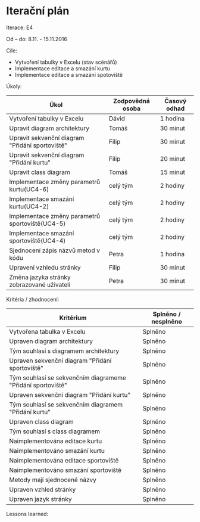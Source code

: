 <h1>Iterační plán</h1>
Iterace:  E4

Od – do: 8.11. - 15.11.2016


Cíle:
- Vytvoření tabulky v Excelu (stav scénářů)
- Implementace editace a smazání kurtu
- Implementace editace a smazání spotoviště

Úkoly:

|Úkol|	Zodpovědná osoba|	Časový odhad|
|---|---|---|
|Vytvoření tabulky v Excelu|Dávid|1 hodina
|Upravit diagram architektury|Tomáš|30 minut
|Upravit sekvenční diagram "Přidání sportoviště"|Filip|30 minut
|Upravit sekvenční diagram "Přidání kurtu"|Filip|20 minut
|Upravit class diagram|Tomáš|15 minut
|Implementace změny parametrů kurtu(UC4-6)|celý tým|2 hodiny
|Implementace smazání kurtu(UC4-2)|celý tým|2 hodiny
|Implementace změny parametrů sportoviště(UC4-5)|celý tým|2 hodiny
|Implementace smazání sportoviště(UC4-4)|celý tým|2 hodiny
|Sjednocení zápis názvů metod v kódu|Petra|1 hodina
|Upravení vzhledu stránky|Filip|30 minut
|Změna jazyka stránky zobrazované uživateli|Petra|30 minut


Kritéria / zhodnocení:

|Kritérium	|Splněno / nesplněno|
|---|---|
|Vytvořena tabulka v Excelu|Splněno|
|Upraven diagram architektury|Splněno|
|Tým souhlasí s diagramem architektury|Splněno|
|Upraven sekvenční diagram "Přidání sportoviště"|Splněno|
|Tým souhlasí se sekvenčním diagrameme "Přidání sportoviště"|Splněno|
|Upraven sekvenční diagram "Přidání kurtu"|Splněno|
|Tým souhlasí se sekvenčním diagramem "Přidání kurtu"|Splněno|
|Upraven class diagram|Splněno|
|Tým souhlasí s class diagramem|Splněno|
|Naimplementována editace kurtu|Splněno|
|Naimplementováno smazání kurtu|Splněno|
|Naimplementována editace sportoviště|Splněno|
|Naimplementováno smazání sportoviště|Splněno|
|Metody mají sjednocené názvy|Splněno|
|Upraven vzhled stránky|Splněno|
|Upraven jazyk stránky|Splněno|

Lessons learned:
